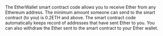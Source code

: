 The EtherWallet smart contract code allows you to receive Ether from any Ethereum address.
The minimum amount someone can send to the smart contract (to you) is 0.2ETH and above.
The smart contract code automatically keeps record of addresses that have sent Ether to you.
You can also withdraw the Ether sent to the smart contract to your Ether wallet.
